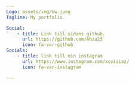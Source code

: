 ```yaml
---
Logo: assets/img/Uw.jpeg
Tagline: My portfolio.

Social:
    - title: Link till sidans github.
      url: https://github.com/Ahza23
      icon: fa-var-github
Socials:
    - title: link till min instagram
      url: https://www.instagram.com/xcviiiaz/
      icon: fa-var-instagram

---
```

